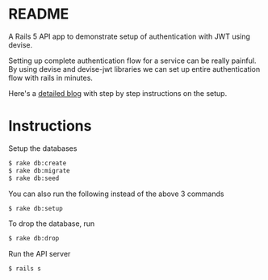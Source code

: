 # README

A Rails 5 API app to demonstrate setup of authentication with JWT using devise.

Setting up complete authentication flow for a service can be really painful. By using devise and devise-jwt libraries we can set up entire authentication flow with rails in minutes.

Here's a <a href="https://medium.com/@nandhaez/2019-how-i-set-up-authentication-with-jwt-in-just-a-few-lines-of-code-with-rails-5-api-devise-9db7d3cee2c0">detailed blog</a> with step by step instructions on the setup.

# Instructions 

Setup the databases
```sh
$ rake db:create
$ rake db:migrate
$ rake db:seed
```
You can also run the following instead of the above 3 commands
```sh
$ rake db:setup
```
To drop the database, run
```sh
$ rake db:drop
```

Run the API server
```sh
$ rails s
```
